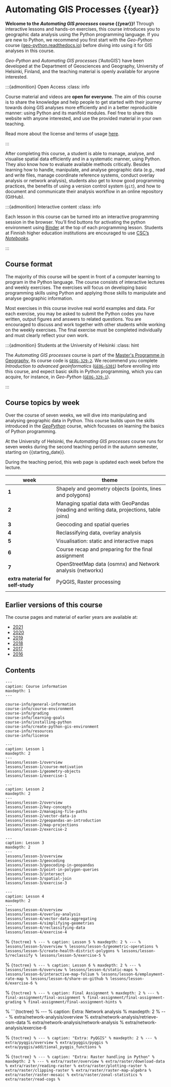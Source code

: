# Automating GIS Processes {{year}}


**Welcome to the *Automating GIS processes* course {{year}}!** Through interactive
lessons and hands-on exercises, this course introduces you to geographic data
analysis using the Python programming language. If you are new to Python, we
recommend you first start with the *Geo-Python* course
([geo-python.readthedocs.io](https://geo-python.readthedocs.io/)) before diving
into using it for GIS analyses in this course.

*Geo-Python* and *Automating GIS processes* (‘AutoGIS’) have been developed at
the Department of Geosciences and Geography, University of Helsinki, Finland,
and the teaching material is openly available for anyone interested.


:::{admonition} Open Access
:class: info

Course material and videos are **open for everyone**. The aim of this course is
to share the knowledge and help people to get started with their journey
towards doing GIS analyses more efficiently and in a better reproducible
manner: using Python and its manifold modules. Feel free to share this website
with anyone interested, and use the provided material in your own teaching. 

Read more about the license and terms of usage 
<a href="course-info/license.html">here</a>.

:::


After completing this course, a student is able to manage, analyse, and
visualise spatial data efficiently and in a systematic manner, using Python.
They also know how to evaluate available methods critically. Besides learning
how to handle, manipulate, and analyse geographic data (e.g., read and write
files, manage coordinate reference systems, conduct overlay analysis or network
analysis), students also get to know good programming practices, the benefits of
using a version control system (`git`), and how to document and communicate
their analysis workflow in an online repository (GitHub).



:::{admonition} Interactive content
:class: info

Each lesson in this course can be turned into an interactive programming session
in the browser. You’ll find buttons for activating the python environment using
<a href="https://mybinder.readthedocs.io/">Binder</a> at the top of each
programming lesson. Students at Finnish higher education institutions are
encouraged to use <a href="https://notebooks.csc.fi/">CSC’s *Notebooks*</a>.

:::


## Course format

The majority of this course will be spent in front of a computer learning to
program in the Python language. The course consists of interactive lectures and
weekly exercises. The exercises will focus on developing basic programming
skills using Python and applying those skills to manipulate and analyse
geographic information.

Most exercises in this course involve real world examples and data. For each
exercise, you may be asked to submit the Python codes you have written, output
figures and answers to related questions. You are encouraged to discuss and
work together with other students while working on the weekly exercises. The
final exercise must be completed individually and must clearly reflect your own
work.


:::{admonition} Students at the University of Helsinki
:class: hint

The *Automating GIS processes* course is part of the <a
href="https://www.helsinki.fi/en/degree-programmes/geography-masters-programme">Master's
Programme in Geography</a>, its course code is
<a href="https://studies.helsinki.fi/courses/?searchText=GEOG-329-2">`GEOG-329-2`</a>. 
We recommend you complete *Introduction to advanced geoinformatics* 
(<a href="https://studies.helsinki.fi/courses/?searchText=GEOG-G301">`GEOG-G301`</a>)
before enrolling into this course, and expect basic skills in Python programming, which you can acquire, for instance, in *Geo-Python*
(<a href="https://studies.helsinki.fi/courses/?searchText=GEOG-329-1">`GEOG-329-1`</a>).

:::


## Course topics by week

Over the course of seven weeks, we will dive into manipulating and analysing
geographic data in Python. This course builds upon the skills introduced in the
*[GeoPython](https://geo-python.readthedocs.io/)* course, which focusses on
learning the basics of Python programming. 

At the University of Helsinki, the *Automating GIS processes* course runs for
seven weeks during the second teaching period in the autumn semester, starting
on {{starting_date}}.

During the teaching period, this web page is updated each week before the lecture.

| week  | theme                                                                                     |
| ----- | ----------------------------------------------------------------------------------------- |
| **1** | Shapely and geometry objects (points, lines and polygons)                                |
| **2** | Managing spatial data with GeoPandas (reading and writing data, projections, table joins) |
| **3** | Geocoding and spatial queries                                                             |
| **4** | Reclassifying data, overlay analysis                                                      |
| **5** | Visualisation: static and interactive maps                                                |
| **6** | Course recap and preparing for the final assignment                                       |
| **7** | OpenStreetMap data (osmnx) and Network analysis (networkx)                                |
| **extra material for self‑study** | PyQGIS, Raster processing                                     |
|       |                                                                                           |


## Earlier versions of this course

The course pages and material of earlier years are available at:

- [2021](https://autogis-site.readthedocs.io/en/2021/)
- [2020](https://autogis-site.readthedocs.io/en/2020_/)
- [2019](https://autogis-site.readthedocs.io/en/2019/)
- [2018](https://autogis-site.readthedocs.io/en/2018_/)
- [2017](https://automating-gis-processes.github.io/2017/)
- [2016](https://automating-gis-processes.github.io/2016/)


## Contents

```{toctree}
---
caption: Course information
maxdepth: 1
---

course-info/general-information
course-info/course-environment
course-info/grading
course-info/learning-goals
course-info/installing-python
course-info/create-python-gis-environment
course-info/resources
course-info/license
```

```{toctree}
---
caption: Lesson 1
maxdepth: 2
---
lessons/lesson-1/overview
lessons/lesson-1/course-motivation
lessons/lesson-1/geometry-objects
lessons/lesson-1/exercise-1
```

```{toctree}
---
caption: Lesson 2
maxdepth: 2
---
lessons/lesson-2/overview
lessons/lesson-2/key-concepts
lessons/lesson-2/managing-file-paths
lessons/lesson-2/vector-data-io
lessons/lesson-2/geopandas-an-introduction
lessons/lesson-2/map-projections
lessons/lesson-2/exercise-2
```

```{toctree}
---
caption: Lesson 3
maxdepth: 2
---
lessons/lesson-3/overview
lessons/lesson-3/geocoding
lessons/lesson-3/geocoding-in-geopandas
lessons/lesson-3/point-in-polygon-queries
lessons/lesson-3/intersect
lessons/lesson-3/spatial-join
lessons/lesson-3/exercise-3
```

```{toctree}
---
caption: Lesson 4
maxdepth: 2
---
lessons/lesson-4/overview
lessons/lesson-4/overlay-analysis
lessons/lesson-4/vector-data-aggregating
lessons/lesson-4/simplifying-geometries
lessons/lesson-4/reclassifying-data
lessons/lesson-4/exercise-4
```

% ```{toctree}
% ---
% caption: Lesson 5
% maxdepth: 2
% ---
% lessons/lesson-5/overview
% lessons/lesson-5/geometric-operations
% lessons/lesson-5/create-health-district-polygons
% lessons/lesson-5/reclassify
% lessons/lesson-5/exercise-5
% ```

% ```{toctree}
% ---
% caption: Lesson 6
% maxdepth: 2
% ---
% lessons/lesson-6/overview
% lessons/lesson-6/static-maps
% lessons/lesson-6/interactive-map-folium
% lessons/lesson-6/employment-rate-map
% lessons/lesson-6/share-on-github
% lessons/lesson-6/exercise-6
% ```

% ```{toctree}
% ---
% caption: Final Assignment
% maxdepth: 2
% ---
% final-assignment/final-assignment
% final-assignment/final-assignment-grading
% final-assignment/final-assignment-hints
% ```

% ```{toctree}
% ---
% caption: Extra: Network analysis
% maxdepth: 2
% ---
% extra/network-analysis/overview
% extra/network-analysis/retrieve-osm-data
% extra/network-analysis/network-analysis
% extra/network-analysis/exercise-6

% ```{toctree}
% ---
% caption: "Extra: PyQGIS"
% maxdepth: 2
% ---
% extra/pyqgis/overview
% extra/pyqgis/pyqgis
% extra/pyqgis/additional_pyqgis_functions
% ```

% ```{toctree}
% ---
% caption: "Extra: Raster handling in Python"
% maxdepth: 2
% ---
% extra/raster/overview
% extra/raster/download-data
% extra/raster/reading-raster
% extra/raster/plotting-raster
% extra/raster/clipping-raster
% extra/raster/raster-map-algebra
% extra/raster/raster-mosaic
% extra/raster/zonal-statistics
% extra/raster/read-cogs
% ```

